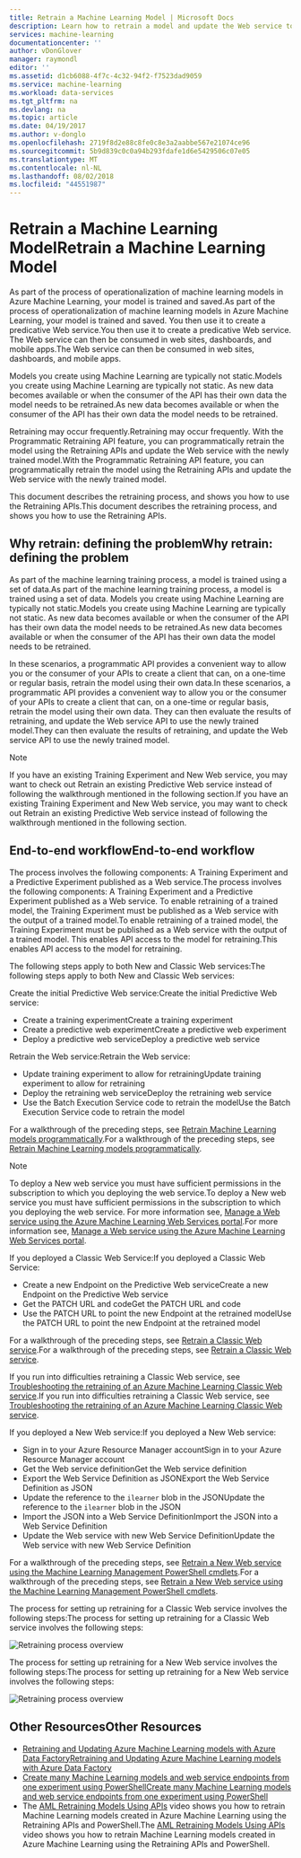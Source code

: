 ```yaml
---
title: Retrain a Machine Learning Model | Microsoft Docs
description: Learn how to retrain a model and update the Web service to use the newly trained model in Azure Machine Learning.
services: machine-learning
documentationcenter: ''
author: vDonGlover
manager: raymondl
editor: ''
ms.assetid: d1cb6088-4f7c-4c32-94f2-f7523dad9059
ms.service: machine-learning
ms.workload: data-services
ms.tgt_pltfrm: na
ms.devlang: na
ms.topic: article
ms.date: 04/19/2017
ms.author: v-donglo
ms.openlocfilehash: 2719f8d2e88c8fe0c8e3a2aabbe567e21074ce96
ms.sourcegitcommit: 5b9d839c0c0a94b293fdafe1d6e5429506c07e05
ms.translationtype: MT
ms.contentlocale: nl-NL
ms.lasthandoff: 08/02/2018
ms.locfileid: "44551987"
---
```

# <a name="retrain-a-machine-learning-model"></a><span data-ttu-id="e45d5-103">Retrain a Machine Learning Model</span><span class="sxs-lookup"><span data-stu-id="e45d5-103">Retrain a Machine Learning Model</span></span>
<span data-ttu-id="e45d5-104">As part of the process of operationalization of machine learning models in Azure Machine Learning, your model is trained and saved.</span><span class="sxs-lookup"><span data-stu-id="e45d5-104">As part of the process of operationalization of machine learning models in Azure Machine Learning, your model is trained and saved.</span></span> <span data-ttu-id="e45d5-105">You then use it to create a predicative Web service.</span><span class="sxs-lookup"><span data-stu-id="e45d5-105">You then use it to create a predicative Web service.</span></span> <span data-ttu-id="e45d5-106">The Web service can then be consumed in web sites, dashboards, and mobile apps.</span><span class="sxs-lookup"><span data-stu-id="e45d5-106">The Web service can then be consumed in web sites, dashboards, and mobile apps.</span></span> 

<span data-ttu-id="e45d5-107">Models you create using Machine Learning are typically not static.</span><span class="sxs-lookup"><span data-stu-id="e45d5-107">Models you create using Machine Learning are typically not static.</span></span> <span data-ttu-id="e45d5-108">As new data becomes available or when the consumer of the API has their own data the model needs to be retrained.</span><span class="sxs-lookup"><span data-stu-id="e45d5-108">As new data becomes available or when the consumer of the API has their own data the model needs to be retrained.</span></span> 

<span data-ttu-id="e45d5-109">Retraining may occur frequently.</span><span class="sxs-lookup"><span data-stu-id="e45d5-109">Retraining may occur frequently.</span></span> <span data-ttu-id="e45d5-110">With the Programmatic Retraining API feature, you can programmatically retrain the model using the Retraining APIs and update the Web service with the newly trained model.</span><span class="sxs-lookup"><span data-stu-id="e45d5-110">With the Programmatic Retraining API feature, you can programmatically retrain the model using the Retraining APIs and update the Web service with the newly trained model.</span></span> 

<span data-ttu-id="e45d5-111">This document describes the retraining process, and shows you how to use the Retraining APIs.</span><span class="sxs-lookup"><span data-stu-id="e45d5-111">This document describes the retraining process, and shows you how to use the Retraining APIs.</span></span>

## <a name="why-retrain-defining-the-problem"></a><span data-ttu-id="e45d5-112">Why retrain: defining the problem</span><span class="sxs-lookup"><span data-stu-id="e45d5-112">Why retrain: defining the problem</span></span>
<span data-ttu-id="e45d5-113">As part of the machine learning training process, a model is trained using a set of data.</span><span class="sxs-lookup"><span data-stu-id="e45d5-113">As part of the machine learning training process, a model is trained using a set of data.</span></span> <span data-ttu-id="e45d5-114">Models you create using Machine Learning are typically not static.</span><span class="sxs-lookup"><span data-stu-id="e45d5-114">Models you create using Machine Learning are typically not static.</span></span> <span data-ttu-id="e45d5-115">As new data becomes available or when the consumer of the API has their own data the model needs to be retrained.</span><span class="sxs-lookup"><span data-stu-id="e45d5-115">As new data becomes available or when the consumer of the API has their own data the model needs to be retrained.</span></span>

<span data-ttu-id="e45d5-116">In these scenarios, a programmatic API provides a convenient way to allow you or the consumer of your APIs to create a client that can, on a one-time or regular basis, retrain the model using their own data.</span><span class="sxs-lookup"><span data-stu-id="e45d5-116">In these scenarios, a programmatic API provides a convenient way to allow you or the consumer of your APIs to create a client that can, on a one-time or regular basis, retrain the model using their own data.</span></span> <span data-ttu-id="e45d5-117">They can then evaluate the results of retraining, and update the Web service API to use the newly trained model.</span><span class="sxs-lookup"><span data-stu-id="e45d5-117">They can then evaluate the results of retraining, and update the Web service API to use the newly trained model.</span></span>

> [!NOTE]
> <span data-ttu-id="e45d5-118">If you have an existing Training Experiment and New Web service, you may want to check out Retrain an existing Predictive Web service instead of following the walkthrough mentioned in the following section.</span><span class="sxs-lookup"><span data-stu-id="e45d5-118">If you have an existing Training Experiment and New Web service, you may want to check out Retrain an existing Predictive Web service instead of following the walkthrough mentioned in the following section.</span></span>
> 
> 

## <a name="end-to-end-workflow"></a><span data-ttu-id="e45d5-119">End-to-end workflow</span><span class="sxs-lookup"><span data-stu-id="e45d5-119">End-to-end workflow</span></span>
<span data-ttu-id="e45d5-120">The process involves the following components: A Training Experiment and a Predictive Experiment published as a Web service.</span><span class="sxs-lookup"><span data-stu-id="e45d5-120">The process involves the following components: A Training Experiment and a Predictive Experiment published as a Web service.</span></span> <span data-ttu-id="e45d5-121">To enable retraining of a trained model, the Training Experiment must be published as a Web service with the output of a trained model.</span><span class="sxs-lookup"><span data-stu-id="e45d5-121">To enable retraining of a trained model, the Training Experiment must be published as a Web service with the output of a trained model.</span></span> <span data-ttu-id="e45d5-122">This enables API access to the model for retraining.</span><span class="sxs-lookup"><span data-stu-id="e45d5-122">This enables API access to the model for retraining.</span></span> 

<span data-ttu-id="e45d5-123">The following steps apply to both New and Classic Web services:</span><span class="sxs-lookup"><span data-stu-id="e45d5-123">The following steps apply to both New and Classic Web services:</span></span>

<span data-ttu-id="e45d5-124">Create the initial Predictive Web service:</span><span class="sxs-lookup"><span data-stu-id="e45d5-124">Create the initial Predictive Web service:</span></span>

* <span data-ttu-id="e45d5-125">Create a training experiment</span><span class="sxs-lookup"><span data-stu-id="e45d5-125">Create a training experiment</span></span>
* <span data-ttu-id="e45d5-126">Create a predictive web experiment</span><span class="sxs-lookup"><span data-stu-id="e45d5-126">Create a predictive web experiment</span></span>
* <span data-ttu-id="e45d5-127">Deploy a predictive web service</span><span class="sxs-lookup"><span data-stu-id="e45d5-127">Deploy a predictive web service</span></span>

<span data-ttu-id="e45d5-128">Retrain the Web service:</span><span class="sxs-lookup"><span data-stu-id="e45d5-128">Retrain the Web service:</span></span>

* <span data-ttu-id="e45d5-129">Update training experiment to allow for retraining</span><span class="sxs-lookup"><span data-stu-id="e45d5-129">Update training experiment to allow for retraining</span></span>
* <span data-ttu-id="e45d5-130">Deploy the retraining web service</span><span class="sxs-lookup"><span data-stu-id="e45d5-130">Deploy the retraining web service</span></span>
* <span data-ttu-id="e45d5-131">Use the Batch Execution Service code to retrain the model</span><span class="sxs-lookup"><span data-stu-id="e45d5-131">Use the Batch Execution Service code to retrain the model</span></span>

<span data-ttu-id="e45d5-132">For a walkthrough of the preceding steps, see [Retrain Machine Learning models programmatically](machine-learning-retrain-models-programmatically.md).</span><span class="sxs-lookup"><span data-stu-id="e45d5-132">For a walkthrough of the preceding steps, see [Retrain Machine Learning models programmatically](machine-learning-retrain-models-programmatically.md).</span></span>

> [!NOTE] 
> <span data-ttu-id="e45d5-133">To deploy a New web service you must have sufficient permissions in the subscription to which you deploying the web service.</span><span class="sxs-lookup"><span data-stu-id="e45d5-133">To deploy a New web service you must have sufficient permissions in the subscription to which you deploying the web service.</span></span> <span data-ttu-id="e45d5-134">For more information see, [Manage a Web service using the Azure Machine Learning Web Services portal](machine-learning-manage-new-webservice.md).</span><span class="sxs-lookup"><span data-stu-id="e45d5-134">For more information see, [Manage a Web service using the Azure Machine Learning Web Services portal](machine-learning-manage-new-webservice.md).</span></span> 

<span data-ttu-id="e45d5-135">If you deployed a Classic Web Service:</span><span class="sxs-lookup"><span data-stu-id="e45d5-135">If you deployed a Classic Web Service:</span></span>

* <span data-ttu-id="e45d5-136">Create a new Endpoint on the Predictive Web service</span><span class="sxs-lookup"><span data-stu-id="e45d5-136">Create a new Endpoint on the Predictive Web service</span></span>
* <span data-ttu-id="e45d5-137">Get the PATCH URL and code</span><span class="sxs-lookup"><span data-stu-id="e45d5-137">Get the PATCH URL and code</span></span>
* <span data-ttu-id="e45d5-138">Use the PATCH URL to point the new Endpoint at the retrained model</span><span class="sxs-lookup"><span data-stu-id="e45d5-138">Use the PATCH URL to point the new Endpoint at the retrained model</span></span> 

<span data-ttu-id="e45d5-139">For a walkthrough of the preceding steps, see [Retrain a Classic Web service](machine-learning-retrain-a-classic-web-service.md).</span><span class="sxs-lookup"><span data-stu-id="e45d5-139">For a walkthrough of the preceding steps, see [Retrain a Classic Web service](machine-learning-retrain-a-classic-web-service.md).</span></span>

<span data-ttu-id="e45d5-140">If you run into difficulties retraining a Classic Web service, see [Troubleshooting the retraining of an Azure Machine Learning Classic Web service](machine-learning-troubleshooting-retraining-models.md).</span><span class="sxs-lookup"><span data-stu-id="e45d5-140">If you run into difficulties retraining a Classic Web service, see [Troubleshooting the retraining of an Azure Machine Learning Classic Web service](machine-learning-troubleshooting-retraining-models.md).</span></span>

<span data-ttu-id="e45d5-141">If you deployed a New Web service:</span><span class="sxs-lookup"><span data-stu-id="e45d5-141">If you deployed a New Web service:</span></span>

* <span data-ttu-id="e45d5-142">Sign in to your Azure Resource Manager account</span><span class="sxs-lookup"><span data-stu-id="e45d5-142">Sign in to your Azure Resource Manager account</span></span>
* <span data-ttu-id="e45d5-143">Get the Web service definition</span><span class="sxs-lookup"><span data-stu-id="e45d5-143">Get the Web service definition</span></span>
* <span data-ttu-id="e45d5-144">Export the Web Service Definition as JSON</span><span class="sxs-lookup"><span data-stu-id="e45d5-144">Export the Web Service Definition as JSON</span></span>
* <span data-ttu-id="e45d5-145">Update the reference to the `ilearner` blob in the JSON</span><span class="sxs-lookup"><span data-stu-id="e45d5-145">Update the reference to the `ilearner` blob in the JSON</span></span>
* <span data-ttu-id="e45d5-146">Import the JSON into a Web Service Definition</span><span class="sxs-lookup"><span data-stu-id="e45d5-146">Import the JSON into a Web Service Definition</span></span>
* <span data-ttu-id="e45d5-147">Update the Web service with new Web Service Definition</span><span class="sxs-lookup"><span data-stu-id="e45d5-147">Update the Web service with new Web Service Definition</span></span>

<span data-ttu-id="e45d5-148">For a walkthrough of the preceding steps, see [Retrain a New Web service using the Machine Learning Management PowerShell cmdlets](machine-learning-retrain-new-web-service-using-powershell.md).</span><span class="sxs-lookup"><span data-stu-id="e45d5-148">For a walkthrough of the preceding steps, see [Retrain a New Web service using the Machine Learning Management PowerShell cmdlets](machine-learning-retrain-new-web-service-using-powershell.md).</span></span>

<span data-ttu-id="e45d5-149">The process for setting up retraining for a Classic Web service involves the following steps:</span><span class="sxs-lookup"><span data-stu-id="e45d5-149">The process for setting up retraining for a Classic Web service involves the following steps:</span></span>

![Retraining process overview][1]

<span data-ttu-id="e45d5-151">The process for setting up retraining for a New Web service involves the following steps:</span><span class="sxs-lookup"><span data-stu-id="e45d5-151">The process for setting up retraining for a New Web service involves the following steps:</span></span>

![Retraining process overview][7]

## <a name="other-resources"></a><span data-ttu-id="e45d5-153">Other Resources</span><span class="sxs-lookup"><span data-stu-id="e45d5-153">Other Resources</span></span>
* [<span data-ttu-id="e45d5-154">Retraining and Updating Azure Machine Learning models with Azure Data Factory</span><span class="sxs-lookup"><span data-stu-id="e45d5-154">Retraining and Updating Azure Machine Learning models with Azure Data Factory</span></span>](https://azure.microsoft.com/blog/retraining-and-updating-azure-machine-learning-models-with-azure-data-factory/)
* [<span data-ttu-id="e45d5-155">Create many Machine Learning models and web service endpoints from one experiment using PowerShell</span><span class="sxs-lookup"><span data-stu-id="e45d5-155">Create many Machine Learning models and web service endpoints from one experiment using PowerShell</span></span>](machine-learning-create-models-and-endpoints-with-powershell.md)
* <span data-ttu-id="e45d5-156">The [AML Retraining Models Using APIs](https://www.youtube.com/watch?v=wwjglA8xllg) video shows you how to retrain Machine Learning models created in Azure Machine Learning using the Retraining APIs and PowerShell.</span><span class="sxs-lookup"><span data-stu-id="e45d5-156">The [AML Retraining Models Using APIs](https://www.youtube.com/watch?v=wwjglA8xllg) video shows you how to retrain Machine Learning models created in Azure Machine Learning using the Retraining APIs and PowerShell.</span></span>

<!--image links-->
[1]: https://docstestmedia1.blob.core.windows.net/azure-media/articles/machine-learning/media/machine-learning-retrain-machine-learning-model/machine-learning-retrain-models-programmatically-IMAGE01.png
[7]: https://docstestmedia1.blob.core.windows.net/azure-media/articles/machine-learning/media/machine-learning-retrain-machine-learning-model/machine-learning-retrain-models-programmatically-IMAGE07.png



